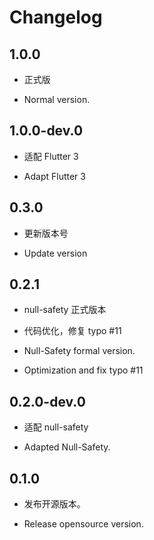 # Changelog

## 1.0.0

* 正式版

* Normal version.

## 1.0.0-dev.0

* 适配 Flutter 3

* Adapt Flutter 3

## 0.3.0

* 更新版本号

* Update version

## 0.2.1

* null-safety 正式版本
* 代码优化，修复 typo #11

* Null-Safety formal version.
* Optimization and fix typo #11

## 0.2.0-dev.0

* 适配 null-safety

* Adapted Null-Safety.

## 0.1.0

* 发布开源版本。

* Release opensource version.

